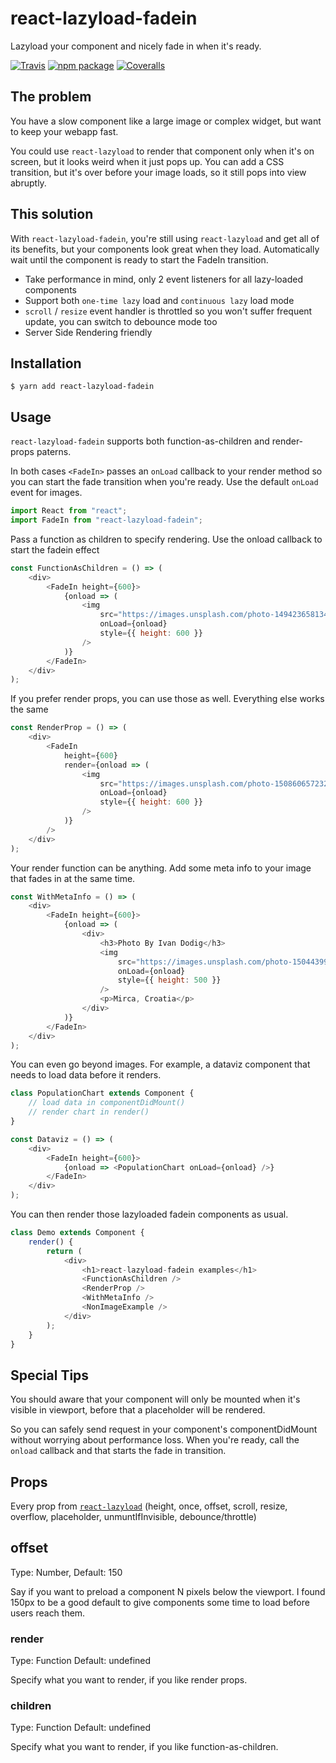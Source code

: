 # react-lazyload-fadein

Lazyload your component and nicely fade in when it's ready.

[![Travis][build-badge]][build]
[![npm package][npm-badge]][npm]
[![Coveralls][coveralls-badge]][coveralls]

[build-badge]: https://img.shields.io/travis/user/repo/master.png?style=flat-square
[build]: https://travis-ci.org/user/repo
[npm-badge]: https://img.shields.io/npm/v/npm-package.png?style=flat-square
[npm]: https://www.npmjs.org/package/npm-package
[coveralls-badge]: https://img.shields.io/coveralls/user/repo/master.png?style=flat-square
[coveralls]: https://coveralls.io/github/user/repo

## The problem

You have a slow component like a large image or complex widget, but want to keep your webapp fast.

You could use `react-lazyload` to render that component only when it's on screen, but it looks weird when it just pops up. You can add a CSS transition, but it's over before your image loads, so it still pops into view abruptly.

## This solution

With `react-lazyload-fadein`, you're still using `react-lazyload` and get all of its benefits, but your components look great when they load. Automatically wait until the component is ready to start the FadeIn transition.

* Take performance in mind, only 2 event listeners for all lazy-loaded components
* Support both `one-time lazy` load and `continuous lazy` load mode
* `scroll` / `resize` event handler is throttled so you won't suffer frequent update, you can switch to debounce mode too
* Server Side Rendering friendly

## Installation

```
$ yarn add react-lazyload-fadein
```

## Usage

`react-lazyload-fadein` supports both function-as-children and render-props paterns.

In both cases `<FadeIn>` passes an `onLoad` callback to your render method so you can start the fade transition when you're ready. Use the default `onLoad` event for images.

```javascript
import React from "react";
import FadeIn from "react-lazyload-fadein";
```

Pass a function as children to specify rendering. Use the onload callback to start the fadein effect

```javascript
const FunctionAsChildren = () => (
    <div>
        <FadeIn height={600}>
            {onload => (
                <img
                    src="https://images.unsplash.com/photo-1494236581341-7d38b2e7d824?ixlib=rb-0.3.5&s=ff97ff4fafca298502452a45ea012698&auto=format&fit=crop&w=1888&q=80"
                    onLoad={onload}
                    style={{ height: 600 }}
                />
            )}
        </FadeIn>
    </div>
);
```

If you prefer render props, you can use those as well. Everything else works the same

```javascript
const RenderProp = () => (
    <div>
        <FadeIn
            height={600}
            render={onload => (
                <img
                    src="https://images.unsplash.com/photo-1508606572321-901ea443707f?ixlib=rb-0.3.5&s=445c447b4e24f8ffa34df0c0edb2d2bc&auto=format&fit=crop&w=932&q=80"
                    onLoad={onload}
                    style={{ height: 600 }}
                />
            )}
        />
    </div>
);
```

Your render function can be anything. Add some meta info to your image that fades in at the same time.

```javascript
const WithMetaInfo = () => (
    <div>
        <FadeIn height={600}>
            {onload => (
                <div>
                    <h3>Photo By Ivan Dodig</h3>
                    <img
                        src="https://images.unsplash.com/photo-1504439904031-93ded9f93e4e?ixlib=rb-0.3.5&s=b7afd4dd0f755f1a465b617ad13da628&auto=format&fit=crop&w=976&q=80"
                        onLoad={onload}
                        style={{ height: 500 }}
                    />
                    <p>Mirca, Croatia</p>
                </div>
            )}
        </FadeIn>
    </div>
);
```

You can even go beyond images. For example, a dataviz component that needs to load data before it renders.

```javascript
class PopulationChart extends Component {
    // load data in componentDidMount()
    // render chart in render()
}

const Dataviz = () => (
    <div>
        <FadeIn height={600}>
            {onload => <PopulationChart onLoad={onload} />}
        </FadeIn>
    </div>
);
```

You can then render those lazyloaded fadein components as usual.

```javascript
class Demo extends Component {
    render() {
        return (
            <div>
                <h1>react-lazyload-fadein examples</h1>
                <FunctionAsChildren />
                <RenderProp />
                <WithMetaInfo />
                <NonImageExample />
            </div>
        );
    }
}
```

## Special Tips

You should aware that your component will only be mounted when it's visible in viewport, before that a placeholder will be rendered.

So you can safely send request in your component's componentDidMount without worrying about performance loss. When you're ready, call the `onload` callback and that starts the fade in transition.

## Props

Every prop from [`react-lazyload`](https://github.com/jasonslyvia/react-lazyload#props) (height, once, offset, scroll, resize, overflow, placeholder, unmuntIfInvisible, debounce/throttle)

## offset

Type: Number, Default: 150

Say if you want to preload a component N pixels below the viewport. I found 150px to be a good default to give components some time to load before users reach them.

### render

Type: Function Default: undefined

Specify what you want to render, if you like render props.

### children

Type: Function Default: undefined

Specify what you want to render, if you like function-as-children.
